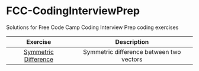 # FCC-CodingInterviewPrep
Solutions for Free Code Camp Coding Interview Prep coding exercises

|						Exercise						|				Description				 |
|:-----------------------------------------------------:|:--------------------------------------:|
|[Symmetric Difference](/Algorithms/SymmetricDifference)|Symmetric difference between two vectors|
